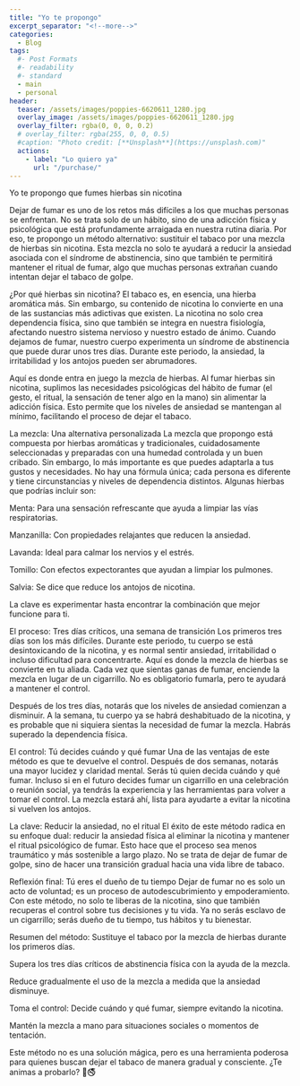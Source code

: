 ```yaml
---
title: "Yo te propongo"
excerpt_separator: "<!--more-->"
categories:
  - Blog
tags:
  #- Post Formats
  #- readability
  #- standard
  - main
  - personal
header:
  teaser: /assets/images/poppies-6620611_1280.jpg
  overlay_image: /assets/images/poppies-6620611_1280.jpg
  overlay_filter: rgba(0, 0, 0, 0.2)
  # overlay_filter: rgba(255, 0, 0, 0.5)
  #caption: "Photo credit: [**Unsplash**](https://unsplash.com)"
  actions:
    - label: "Lo quiero ya"
      url: "/purchase/"
---
```


Yo te propongo que fumes hierbas sin nicotina

<!--more-->

Dejar de fumar es uno de los retos más difíciles a los que muchas personas se enfrentan. No se trata solo de un hábito, sino de una adicción física y psicológica que está profundamente arraigada en nuestra rutina diaria. Por eso, te propongo un método alternativo: sustituir el tabaco por una mezcla de hierbas sin nicotina. Esta mezcla no solo te ayudará a reducir la ansiedad asociada con el síndrome de abstinencia, sino que también te permitirá mantener el ritual de fumar, algo que muchas personas extrañan cuando intentan dejar el tabaco de golpe.

¿Por qué hierbas sin nicotina?
El tabaco es, en esencia, una hierba aromática más. Sin embargo, su contenido de nicotina lo convierte en una de las sustancias más adictivas que existen. La nicotina no solo crea dependencia física, sino que también se integra en nuestra fisiología, afectando nuestro sistema nervioso y nuestro estado de ánimo. Cuando dejamos de fumar, nuestro cuerpo experimenta un síndrome de abstinencia que puede durar unos tres días. Durante este periodo, la ansiedad, la irritabilidad y los antojos pueden ser abrumadores.

Aquí es donde entra en juego la mezcla de hierbas. Al fumar hierbas sin nicotina, suplimos las necesidades psicológicas del hábito de fumar (el gesto, el ritual, la sensación de tener algo en la mano) sin alimentar la adicción física. Esto permite que los niveles de ansiedad se mantengan al mínimo, facilitando el proceso de dejar el tabaco.

La mezcla: Una alternativa personalizada
La mezcla que propongo está compuesta por hierbas aromáticas y tradicionales, cuidadosamente seleccionadas y preparadas con una humedad controlada y un buen cribado. Sin embargo, lo más importante es que puedes adaptarla a tus gustos y necesidades. No hay una fórmula única; cada persona es diferente y tiene circunstancias y niveles de dependencia distintos. Algunas hierbas que podrías incluir son:

Menta: Para una sensación refrescante que ayuda a limpiar las vías respiratorias.

Manzanilla: Con propiedades relajantes que reducen la ansiedad.

Lavanda: Ideal para calmar los nervios y el estrés.

Tomillo: Con efectos expectorantes que ayudan a limpiar los pulmones.

Salvia: Se dice que reduce los antojos de nicotina.

La clave es experimentar hasta encontrar la combinación que mejor funcione para ti.

El proceso: Tres días críticos, una semana de transición
Los primeros tres días son los más difíciles. Durante este periodo, tu cuerpo se está desintoxicando de la nicotina, y es normal sentir ansiedad, irritabilidad o incluso dificultad para concentrarte. Aquí es donde la mezcla de hierbas se convierte en tu aliada. Cada vez que sientas ganas de fumar, enciende la mezcla en lugar de un cigarrillo. No es obligatorio fumarla, pero te ayudará a mantener el control.

Después de los tres días, notarás que los niveles de ansiedad comienzan a disminuir. A la semana, tu cuerpo ya se habrá deshabituado de la nicotina, y es probable que ni siquiera sientas la necesidad de fumar la mezcla. Habrás superado la dependencia física.

El control: Tú decides cuándo y qué fumar
Una de las ventajas de este método es que te devuelve el control. Después de dos semanas, notarás una mayor lucidez y claridad mental. Serás tú quien decida cuándo y qué fumar. Incluso si en el futuro decides fumar un cigarrillo en una celebración o reunión social, ya tendrás la experiencia y las herramientas para volver a tomar el control. La mezcla estará ahí, lista para ayudarte a evitar la nicotina si vuelven los antojos.

La clave: Reducir la ansiedad, no el ritual
El éxito de este método radica en su enfoque dual: reducir la ansiedad física al eliminar la nicotina y mantener el ritual psicológico de fumar. Esto hace que el proceso sea menos traumático y más sostenible a largo plazo. No se trata de dejar de fumar de golpe, sino de hacer una transición gradual hacia una vida libre de tabaco.

Reflexión final: Tú eres el dueño de tu tiempo
Dejar de fumar no es solo un acto de voluntad; es un proceso de autodescubrimiento y empoderamiento. Con este método, no solo te liberas de la nicotina, sino que también recuperas el control sobre tus decisiones y tu vida. Ya no serás esclavo de un cigarrillo; serás dueño de tu tiempo, tus hábitos y tu bienestar.

Resumen del método:
Sustituye el tabaco por la mezcla de hierbas durante los primeros días.

Supera los tres días críticos de abstinencia física con la ayuda de la mezcla.

Reduce gradualmente el uso de la mezcla a medida que la ansiedad disminuye.

Toma el control: Decide cuándo y qué fumar, siempre evitando la nicotina.

Mantén la mezcla a mano para situaciones sociales o momentos de tentación.

Este método no es una solución mágica, pero es una herramienta poderosa para quienes buscan dejar el tabaco de manera gradual y consciente. ¿Te animas a probarlo? 🌿🚭
